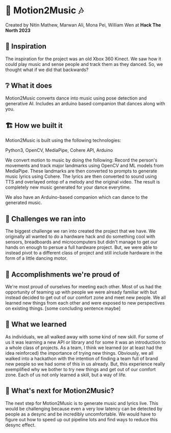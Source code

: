 # 💃 Motion2Music 🎶

Created by Nitin Mathew, Marwan Ali, Mona Pei, William Wen at  **Hack The North 2023**

## 🍃 Inspiration

The inspiration for the project was an old Xbox 360 Kinect. We saw how it could play music and sense people and track them as they danced. So, we thought what if we did that backwards?

## ❔ What it does

Motion2Music converts dance into music using pose detection and generative AI. Includes an arduino based companion that dances along with you.

## 🏗️ How we built it

Motion2Music is built using the following technologies:

Python3, OpenCV, MediaPipe, Cohere API, Arduino

We convert motion to music by doing the following: Record the person's movements and track major landmarks using OpenCV and ML models from MediaPipe. These landmarks are then converted to prompts to generate music lyrics using Cohere. The lyrics are then converted to sound using TTS and overlayed ontop of a melody and the original video. The result is completely new music generated for your dance everytime.

We also have an Arduino-based companion which can dance to the generated music.

## 🚧 Challenges we ran into

The biggest challenge we ran into created the project that we have. We originally all wanted to do a hardware hack and do something cool with sensors, breadboards and microcomputers but didn't manage to get our hands on enough to persue a full hardware project. But, we were able to instead pivot to a different class of project and still include hardware in the form of a little dancing motor. 

## 🏅 Accomplishments we're proud of

We're most proud of ourselves for meeting each other. Most of us had the opportunity of teaming up with people we were already familiar with but instead decided to get out of our comfort zone and meet new people. We all learned new things from each other and were exposed to new perspectives on existing things. [some concluding sentence maybe]

## 📖 What we learned

As individuals, we all walked away with some kind of new skill. For some of us it was learning a new API or library and for some it was an introduction to a whole class of projects. As a team, I think we learned (or at least had the idea reinforced) the importance of trying new things. Obviously, we all walked into a hackathon with the intention of finding a team full of brand new people so we had some of this in us already. But, this experience really exemplified why we bother to try new things and get out of our comfort zone. Each of us not only learned a skill, but a way of life.

## 🔮 What's next for Motion2Music?

The next step for Motion2Music is to generate music and lyrics live. This would be challenging because even a very low latency can be detected by people as a desync and be incredibly uncomfortable. We would have to figure out how to speed up out pipeline lots and find ways to reduce this desync effect.

